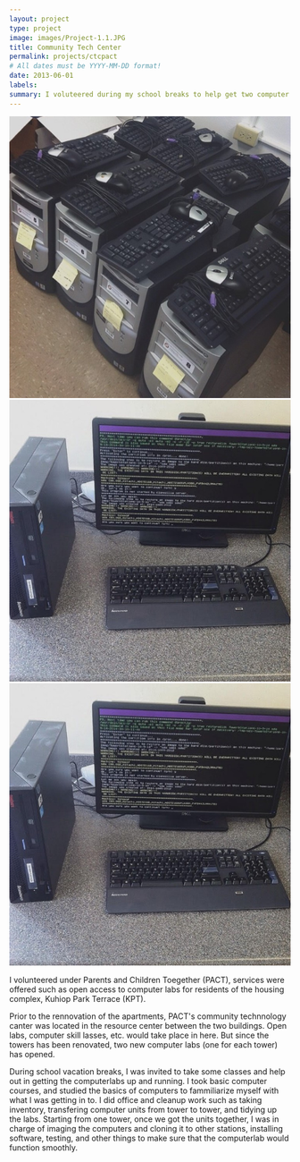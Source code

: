 ```yaml
---
layout: project
type: project
image: images/Project-1.1.JPG
title: Community Tech Center
permalink: projects/ctcpact
# All dates must be YYYY-MM-DD format!
date: 2013-06-01
labels:
summary: I voluteered during my school breaks to help get two computer labs running in my apartment complex.
---
```


<div class="ui small rounded images">
  <img class="ui image" src="../images/Project-1.1.JPG">
  <img class="ui image" src="../images/Project-1.2.jpg">
</div>

<img class="ui medium right floated rounded image" src="../images/Project-1.2.jpg">

<p>
I volunteered under Parents and Children Toegether (PACT), services were offered such as open access to computer labs for residents of the housing complex, Kuhiop Park Terrace (KPT).

Prior to the rennovation of the apartments, PACT's community technnology canter was located in the resource center between the two buildings. Open labs, computer skill lasses, etc. would take place in here. But since the towers has been renovated, two new computer labs (one for each tower) has opened.

During school vacation breaks, I was invited to take some classes and help out in getting the computerlabs up and running. I took basic computer courses, and studied the basics of computers to fammiliarize myself with what I was getting in to. I did office and cleanup work such as taking inventory, transfering computer units from tower to tower, and tidying up the labs. Starting from one tower, once we got the units together, I was in charge of imaging the computers and cloning it to other stations, installing software, testing, and other things to make sure that the computerlab would function smoothly.
</p>


